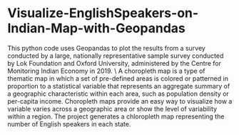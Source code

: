 # Visualize-EnglishSpeakers-on-Indian-Map-with-Geopandas

This python code uses Geopandas to plot the results from a survey conducted by a large, nationally representative sample survey conducted by Lok Foundation and Oxford University, administered by the Centre for Monitoring Indian Economy in 2019. \\
A choropleth map is a type of thematic map in which a set of pre-defined areas is colored or patterned in proportion to a statistical variable that represents an aggregate summary of a geographic characteristic within each area, such as population density or per-capita income.
Choropleth maps provide an easy way to visualize how a variable varies across a geographic area or show the level of variability within a region.
The project generates a chloropleth map representing the number of English speakers in each state.
